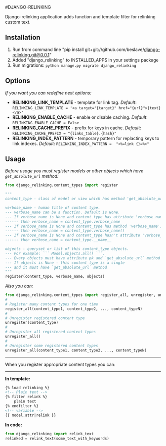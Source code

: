 #DJANGO-RELINKING

Django-relinking application adds function and template filter for relinking custom text.


Installation
------------------------
1. Run from command line "pip install git+git://github.com/beslave/django-relinking.git@0.0.1"
2. Added "django_relinking" to INSTALLED_APPS in your settings package
3. Run migrations: ``` python manage.py migrate django_relinking ```

Options
------------------------
_If you want you can redefine next options:_
+ __RELINKING_LINK_TEMPLATE__ - template for link tag.
*Default*: ```RELINKING_LINK_TEMPLATE = '<a target="{target}" href="{url}">{text}</a>'```
+ __RELINKING_ENABLE_CACHE__ - enable or disable caching.
*Default*: ```RELINKING_ENABLE_CACHE = False```
+ __RELINKING_CACHE_PREFIX__ - prefix for keys in cache.
*Default*: ```RELINKING_CACHE_PREFIX = "{links_table}.{hash}"```
+ __RELINKING_INDEX_PATTERN__ - temporary pattern for replacting keys to link indexes.
*Default*: ```RELINKING_INDEX_PATTERN =  "<%=link {}=%>"```

Usage
------------------------
*Before usage you must register models or other objects which have ```get_absolute_url``` method:*
```python
from django_relinking.content_types import register

"""
content_type - class of model or view which has method 'get_absolute_url`

verbose_name - human title of content type.
--- verbose_name can be a function. Default is None.
--- If verbose_name is None and content_type has attribute 'verbose_name',
------ then verbose_name = content_type.verbose_name
--- If verbose_name is None and content_type has method 'verbose_name',
------ then verbose_name = content_type.verbose_name()
--- If verbose_name is None and content_type hasn't attribute 'verbose_name'
------ then verbose_name = content_type.__name__

objects - queryset or list of this content_type objects.
--- For example: ``` Model.objects.all() ```.
--- Every objects must have attribute pk and `get_absolute_url` method
--- If objects is None - this content type is a single
--- and it must have `get_absolute_url` method
"""
register(content_type, verbose_name, objects)
```

*Also you can:*
```python
from django_relinking.content_types import register_all, unregister, unregister_all
#
# Register many content types for one time
register_all(content_type1, content_type2, ..., content_typeN)
#
# Unregister registered content type
unregister(content_type)
#
# Unregister all registered content types
unregister_all()
#
# Unregister some registered content types
unregister_all(content_type1, content_type2, ..., content_typeN)
```
____________________________________________________
When you register appropriate content types you can:
____________________________________________________
**In template:**
```html
{% load relinking %}
<!-- Plain text -->
{% filter relink %}
    plain text
{% endfilter %}
<!-- variable -->
{{ model.attr|relink }}
```
**In code:**
```python
from django_relinking import relink_text
relinked = relink_text(some_text_with_keywords)
```
